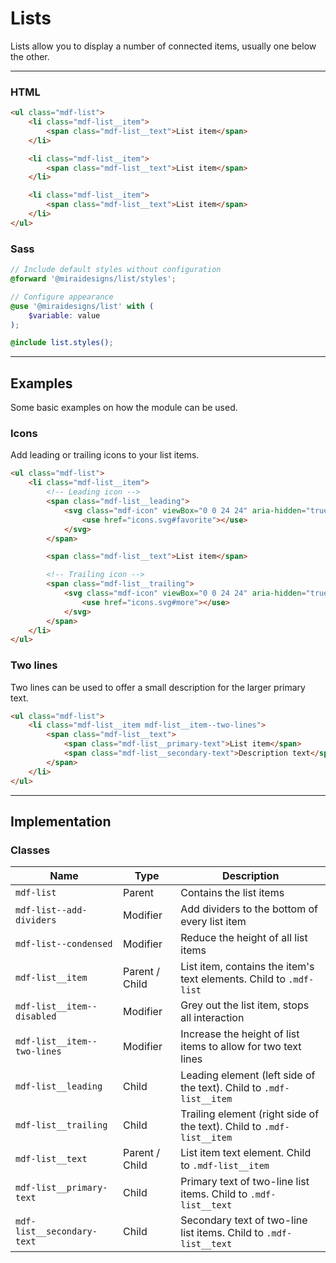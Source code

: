 # Lists

Lists allow you to display a number of connected items, usually one below the other.

---

### HTML

```html
<ul class="mdf-list">
    <li class="mdf-list__item">
        <span class="mdf-list__text">List item</span>
    </li>

    <li class="mdf-list__item">
        <span class="mdf-list__text">List item</span>
    </li>

    <li class="mdf-list__item">
        <span class="mdf-list__text">List item</span>
    </li>
</ul>
```

### Sass

```scss
// Include default styles without configuration
@forward '@miraidesigns/list/styles';
```

```scss
// Configure appearance
@use '@miraidesigns/list' with (
    $variable: value
);

@include list.styles();
```

---

## Examples

Some basic examples on how the module can be used.

### Icons

Add leading or trailing icons to your list items.

```html
<ul class="mdf-list">
    <li class="mdf-list__item">
        <!-- Leading icon -->
        <span class="mdf-list__leading">
            <svg class="mdf-icon" viewBox="0 0 24 24" aria-hidden="true">
                <use href="icons.svg#favorite"></use>
            </svg>
        </span>

        <span class="mdf-list__text">List item</span>

        <!-- Trailing icon -->
        <span class="mdf-list__trailing">
            <svg class="mdf-icon" viewBox="0 0 24 24" aria-hidden="true">
                <use href="icons.svg#more"></use>
            </svg>
        </span>
    </li>
</ul>
```

### Two lines

Two lines can be used to offer a small description for the larger primary text.

```html
<ul class="mdf-list">
    <li class="mdf-list__item mdf-list__item--two-lines">
        <span class="mdf-list__text">
            <span class="mdf-list__primary-text">List item</span>
            <span class="mdf-list__secondary-text">Description text</span>
        </span>
    </li>
</ul>
```

---

## Implementation

### Classes

| Name                        | Type           | Description                                                           |
| --------------------------- | -------------- | --------------------------------------------------------------------- |
| `mdf-list`                  | Parent         | Contains the list items                                               |
| `mdf-list--add-dividers`    | Modifier       | Add dividers to the bottom of every list item                         |
| `mdf-list--condensed`       | Modifier       | Reduce the height of all list items                                   |
| `mdf-list__item`            | Parent / Child | List item, contains the item's text elements. Child to `.mdf-list`    |
| `mdf-list__item--disabled`  | Modifier       | Grey out the list item, stops all interaction                         |
| `mdf-list__item--two-lines` | Modifier       | Increase the height of list items to allow for two text lines         |
| `mdf-list__leading`         | Child          | Leading element (left side of the text). Child to `.mdf-list__item`   |
| `mdf-list__trailing`        | Child          | Trailing element (right side of the text). Child to `.mdf-list__item` |
| `mdf-list__text`            | Parent / Child | List item text element. Child to `.mdf-list__item`                    |
| `mdf-list__primary-text`    | Child          | Primary text of two-line list items. Child to `.mdf-list__text`       |
| `mdf-list__secondary-text`  | Child          | Secondary text of two-line list items. Child to `.mdf-list__text`     |
